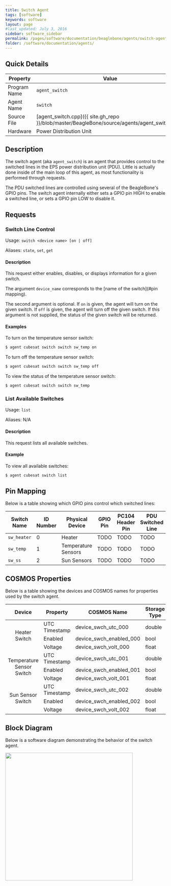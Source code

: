 ```yaml
---
title: Switch Agent
tags: [software]
keywords: software
layout: page
#last_updated: July 3, 2016
sidebar: software_sidebar
permalink: /pages/software/documentation/beaglebone/agents/switch-agent.html
folder: /software/documentation/agents/
---
```


## Quick Details
|   Property   |      Value     |
| ------------ | -------------- |
| Program Name | `agent_switch` |
| Agent Name   | `switch`       |
| Source File  | [agent_switch.cpp]({{ site.gh_repo }}/blob/master/BeagleBone/source/agents/agent_switch.cpp) |
| Hardware     | Power Distribution Unit |

## Description
The switch agent (aka `agent_switch`) is an agent that provides control to the switched lines in the EPS power distribution unit (PDU). Little is actually done inside of the main loop of this agent, as most functionality is performed through requests.

The PDU switched lines are controlled using several of the BeagleBone's GPIO pins. The switch agent internally either sets a GPIO pin HIGH to enable a switched line, or sets a GPIO pin LOW to disable it.

## Requests

### Switch Line Control
Usage: `switch <device name> [on | off]`

Aliases: `state`, `set`, `get`

#### Description
This request either enables, disables, or displays information for a given switch.

The argument `device_name` corresponds to the [name of the switch](#pin mapping).

The second argument is optional. If `on` is given, the agent will turn on the given switch. If `off` is given, the agent will turn off the given switch. If this argument is not supplied, the status of the given switch will be returned.

#### Examples
To turn on the temperature sensor switch:

```bash
$ agent cubesat switch switch sw_temp on
```

To turn off the temperature sensor switch:

```bash
$ agent cubesat switch switch sw_temp off
```

To view the status of the temperature sensor switch:

```bash
$ agent cubesat switch switch sw_temp
```

### List Available Switches
Usage: `list`

Aliases: N/A

#### Description

This request lists all available switches.

#### Example

To view all available switches:

```bash
$ agent cubesat switch list
```

## Pin Mapping
Below is a table showing which GPIO pins control which switched lines:

| Switch Name | ID Number |   Physical Device   | GPIO Pin | PC104 Header Pin | PDU Switched Line |
| ----------- | --------- | ------------------- | -------- | ---------------- | ----------------- |
| `sw_heater` |     0     |        Heater       |  TODO    |       TODO       |       TODO        |
| `sw_temp`   |     1     | Temperature Sensors |  TODO    |       TODO       |       TODO        |
| `sw_ss`     |     2     |      Sun Sensors    |  TODO    |       TODO       |       TODO        |


## COSMOS Properties
Below is a table showing the devices and COSMOS names for properties used by the switch agent.

<table>
    <thead>
        <tr>
            <th>Device</th>
            <th>Property</th>
            <th>COSMOS Name</th>
            <th>Storage Type</th>
        </tr>
    </thead>
    <tbody>
        <tr>
            <td rowspan=3 style="text-align:center">Heater Switch</td>
            <td>UTC Timestamp</td>
            <td>device_swch_utc_000</td>
            <td>double</td>
        </tr>
        <tr>
            <td>Enabled</td>
            <td>device_swch_enabled_000</td>
            <td>bool</td>
        </tr>
        <tr>
            <td>Voltage</td>
            <td>device_swch_volt_000</td>
            <td>float</td>
        </tr>
        <tr>
            <td rowspan=3 style="text-align:center">Temperature Sensor Switch</td>
            <td>UTC Timestamp</td>
            <td>device_swch_utc_001</td>
            <td>double</td>
        </tr>
        <tr>
            <td>Enabled</td>
            <td>device_swch_enabled_001</td>
            <td>bool</td>
        </tr>
        <tr>
            <td>Voltage</td>
            <td>device_swch_volt_001</td>
            <td>float</td>
        </tr>
        <tr>
            <td rowspan=3 style="text-align:center">Sun Sensor Switch</td>
            <td>UTC Timestamp</td>
            <td>device_swch_utc_002</td>
            <td>double</td>
        </tr>
        <tr>
            <td>Enabled</td>
            <td>device_swch_enabled_002</td>
            <td>bool</td>
        </tr>
        <tr>
            <td>Voltage</td>
            <td>device_swch_volt_002</td>
            <td>float</td>
        </tr>
    </tbody>
</table>

## Block Diagram
Below is a software diagram demonstrating the behavior of the switch agent.

<img src="/resources/diagrams/agent_switch_diagram.png" width="400px">